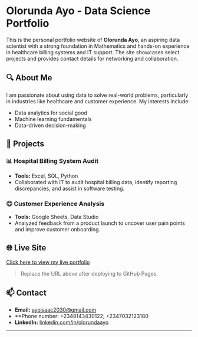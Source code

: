 # Olorunda Ayo - Data Science Portfolio

This is the personal portfolio website of **Olorunda Ayo**, an aspiring data scientist with a strong foundation in Mathematics and hands-on experience in healthcare billing systems and IT support. The site showcases select projects and provides contact details for networking and collaboration.

## 🔍 About Me

I am passionate about using data to solve real-world problems, particularly in industries like healthcare and customer experience. My interests include:

- Data analytics for social good  
- Machine learning fundamentals  
- Data-driven decision-making  

## 🚀 Projects

### 📊 Hospital Billing System Audit
- **Tools:** Excel, SQL, Python  
- Collaborated with IT to audit hospital billing data, identify reporting discrepancies, and assist in software testing.

### 😊 Customer Experience Analysis
- **Tools:** Google Sheets, Data Studio  
- Analyzed feedback from a product launch to uncover user pain points and improve customer onboarding.

## 🌐 Live Site

[Click here to view my live portfolio](https://github.com/HeryoIseeU.github.io/Olorunda-ayo-portfolio>)  
> Replace the URL above after deploying to GitHub Pages.

## 📫 Contact

- **Email:** ayoisaac2030@gmail.com
- **Phone number: +2348143430122; +2347032123180  
- **LinkedIn:** [linkedin.com/in/olorundaayo](https://www.linkedin.com/in/olorundaayo)

---

